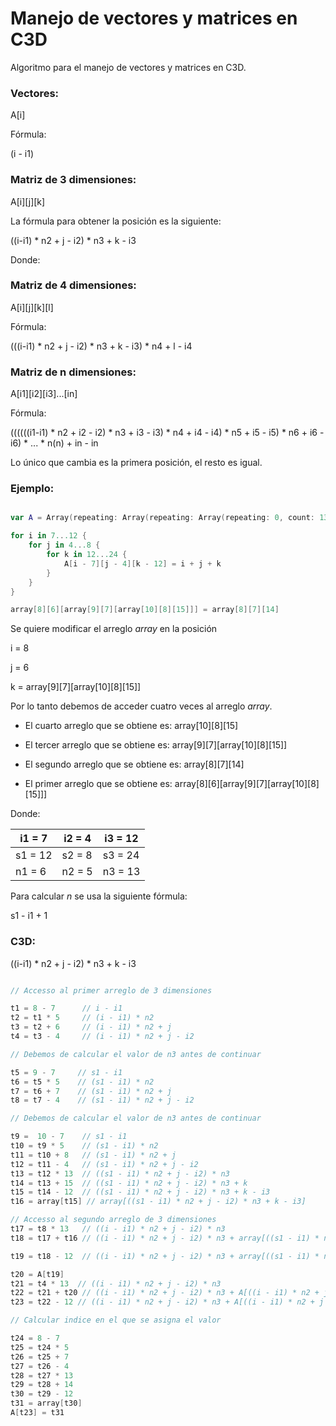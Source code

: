 # Manejo de vectores y matrices en C3D

Algoritmo para el manejo de vectores y matrices en C3D.

### Vectores:

A[i]

Fórmula:

(i - i1)

### Matriz de 3 dimensiones:

A[i][j][k] 

La fórmula para obtener la posición es la siguiente:

((i-i1) * n2 + j - i2) * n3 + k - i3

Donde:

### Matriz de 4 dimensiones:

A[i][j][k][l]

Fórmula:

(((i-i1) * n2 + j - i2) * n3 + k - i3) * n4 + l - i4

### Matriz de n dimensiones:

A[i1][i2][i3]...[in]

Fórmula:

((((((i1-i1) * n2 + i2 - i2) * n3 + i3 - i3) * n4 + i4 - i4) * n5 + i5 - i5) * n6 + i6 - i6) * ... * n(n) + in - in

Lo único que cambia es la primera posición, el resto es igual.

### Ejemplo:

```swift

var A = Array(repeating: Array(repeating: Array(repeating: 0, count: 13), count: 5), count: 13)

for i in 7...12 {
    for j in 4...8 {
        for k in 12...24 {
            A[i - 7][j - 4][k - 12] = i + j + k
        }
    }
}

array[8][6][array[9][7][array[10][8][15]]] = array[8][7][14]
```

Se quiere modificar el arreglo *array* en la posición

i = 8

j = 6

k = array[9][7][array[10][8][15]]

Por lo tanto debemos de acceder cuatro veces al arreglo *array*.

- El cuarto arreglo que se obtiene es: array[10][8][15]

- El tercer arreglo que se obtiene es: array[9][7][array[10][8][15]]

- El segundo arreglo que se obtiene es: array[8][7][14]

- El primer arreglo que se obtiene es: array[8][6][array[9][7][array[10][8][15]]]

Donde:

| i1 = 7  | i2 = 4 | i3 = 12 |
|---------|--------|---------|
| s1 = 12 | s2 = 8 | s3 = 24 |
| n1 = 6  | n2 = 5 | n3 = 13 |

Para calcular *n* se usa la siguiente fórmula:

s1 - i1 + 1

### C3D:

((i-i1) * n2 + j - i2) * n3 + k - i3

```c

// Accesso al primer arreglo de 3 dimensiones

t1 = 8 - 7      // i - i1
t2 = t1 * 5     // (i - i1) * n2
t3 = t2 + 6     // (i - i1) * n2 + j
t4 = t3 - 4     // (i - i1) * n2 + j - i2

// Debemos de calcular el valor de n3 antes de continuar

t5 = 9 - 7     // s1 - i1
t6 = t5 * 5    // (s1 - i1) * n2
t7 = t6 + 7    // (s1 - i1) * n2 + j
t8 = t7 - 4    // (s1 - i1) * n2 + j - i2

// Debemos de calcular el valor de n3 antes de continuar

t9 =  10 - 7    // s1 - i1
t10 = t9 * 5    // (s1 - i1) * n2
t11 = t10 + 8   // (s1 - i1) * n2 + j
t12 = t11 - 4   // (s1 - i1) * n2 + j - i2
t13 = t12 * 13  // ((s1 - i1) * n2 + j - i2) * n3
t14 = t13 + 15  // ((s1 - i1) * n2 + j - i2) * n3 + k
t15 = t14 - 12  // ((s1 - i1) * n2 + j - i2) * n3 + k - i3
t16 = array[t15] // array[((s1 - i1) * n2 + j - i2) * n3 + k - i3]

// Accesso al segundo arreglo de 3 dimensiones
t17 = t8 * 13   // ((i - i1) * n2 + j - i2) * n3
t18 = t17 + t16 // ((i - i1) * n2 + j - i2) * n3 + array[((s1 - i1) * n2 + j - i2) * n3 + k - i3]

t19 = t18 - 12  // ((i - i1) * n2 + j - i2) * n3 + array[((s1 - i1) * n2 + j - i2) * n3 + k - i3] - i3

t20 = A[t19]
t21 = t4 * 13  // ((i - i1) * n2 + j - i2) * n3
t22 = t21 + t20 // ((i - i1) * n2 + j - i2) * n3 + A[((i - i1) * n2 + j - i2) * n3 + array[((s1 - i1) * n2 + j - i2) * n3 + k - i3] - i3]
t23 = t22 - 12 // ((i - i1) * n2 + j - i2) * n3 + A[((i - i1) * n2 + j - i2) * n3 + array[((s1 - i1) * n2 + j - i2) * n3 + k - i3] - i3] - i3

// Calcular indice en el que se asigna el valor

t24 = 8 - 7
t25 = t24 * 5
t26 = t25 + 7
t27 = t26 - 4
t28 = t27 * 13
t29 = t28 + 14
t30 = t29 - 12
t31 = array[t30]
A[t23] = t31
```